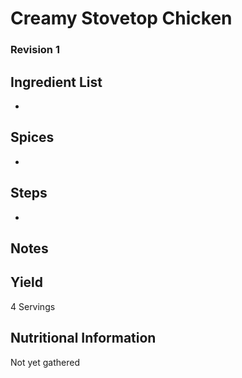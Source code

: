 # Creamy Stovetop Chicken

### Revision 1

## Ingredient List
- 

## Spices
- 

## Steps
* 

## Notes


## Yield
4 Servings

## Nutritional Information
Not yet gathered
